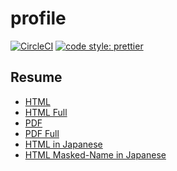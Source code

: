 # profile

[![CircleCI](https://circleci.com/gh/HiromiShikata/profile.svg?style=svg)](https://circleci.com/gh/HiromiShikata/profile)
[![code style: prettier](https://img.shields.io/badge/code_style-prettier-ff69b4.svg?style=flat-square)](https://github.com/prettier/prettier)

## Resume

- [HTML](https://1000-233568510-gh.circle-artifacts.com/0/resume/HiromiShikata.html)
- [HTML Full](https://1000-233568510-gh.circle-artifacts.com/0/resume/HiromiShikata.full.html)
- [PDF](https://1000-233568510-gh.circle-artifacts.com/0/resume/HiromiShikata.pdf)
- [PDF Full](https://1000-233568510-gh.circle-artifacts.com/0/resume/HiromiShikata.full.pdf)
- [HTML in Japanese](https://hiromishikata.github.io/profile/RESUME.ja)
- [HTML Masked-Name in Japanese](https://hiromishikata.github.io/profile/RESUME.masked-name.ja)
